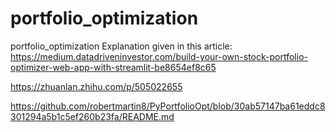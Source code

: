 # portfolio_optimization
portfolio_optimization
Explanation given in this article: https://medium.datadriveninvestor.com/build-your-own-stock-portfolio-optimizer-web-app-with-streamlit-be8654ef8c65

https://zhuanlan.zhihu.com/p/505022655

https://github.com/robertmartin8/PyPortfolioOpt/blob/30ab57147ba61eddc8301294a5b1c5ef260b23fa/README.md

